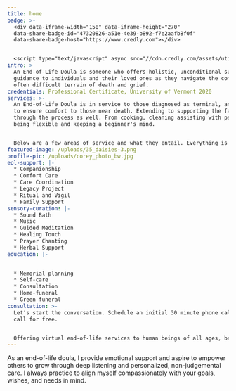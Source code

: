```yaml
---
title: home
badge: >-
  <div data-iframe-width="150" data-iframe-height="270"
  data-share-badge-id="47320826-a51e-4e39-b892-f7e2aafb8f0f"
  data-share-badge-host="https://www.credly.com"></div>


  <script type="text/javascript" async src="//cdn.credly.com/assets/utilities/embed.js"></script>
intro: >
  An End-of-Life Doula is someone who offers holistic, unconditional support and
  guidance to individuals and their loved ones as they navigate the complex and
  often difficult terrain of death and grief.
credentials: Professional Certificate, University of Vermont 2020
services: >-
  An End-of-Life Doula is in service to those diagnosed as terminal, and works
  to ensure comfort to those near death. Extending to supporting the family
  through the process as well. From cooking, cleaning assisting with paper work,
  being flexible and keeping a beginner's mind.


  Below are a few areas of service and what they entail. Everything is in response to the individual's needs. A doula aids in finishing the last chapter of one’s life.
featured-image: /uploads/35_daisies-3.png
profile-pic: /uploads/corey_photo_bw.jpg
eol-support: |-
  * Companionship
  * Comfort Care
  * Care Coordination
  * Legacy Project
  * Ritual and Vigil
  * Family Support
sensory-curation: |-
  * Sound Bath
  * Music
  * Guided Meditation
  * Healing Touch
  * Prayer Chanting
  * Herbal Support
education: |-
  

  * Memorial planning
  * Self-care
  * Consultation
  * Home-funeral
  * Green funeral
consultation: >-
  Let’s start the conversation. Schedule an initial 30 minute phone call or Zoom
  call for free.   


  Offering virtual end-of-life services to human beings of all ages, beliefs, and life expressions.
---
```


As an end-of-life doula, I provide emotional support and aspire to  empower others to grow through deep listening and personalized, non-judgemental care. I always practice to  align myself compassionately with your goals, wishes, and needs in mind.
